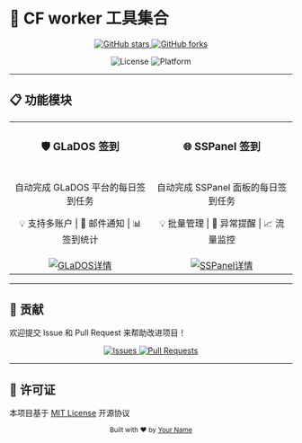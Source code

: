 # 🚀 CF worker 工具集合

<div align="center">
  <p>
    <a href="https://github.com/yourusername/yourrepo">
      <img src="https://img.shields.io/github/stars/yourusername/yourrepo?style=social" alt="GitHub stars">
    </a>
    <a href="https://github.com/yourusername/yourrepo/fork">
      <img src="https://img.shields.io/github/forks/yourusername/yourrepo?style=social" alt="GitHub forks">
    </a>
  </p>
  <p>
    <img src="https://img.shields.io/badge/License-MIT-green" alt="License">
    <img src="https://img.shields.io/badge/Platform-Multi--Platform-lightgrey" alt="Platform">
  </p>
</div>

---

## 📋 功能模块

<table>
  <tr>
    <td width="50%" align="center" valign="top">
      <h3>🛡️ GLaDOS 签到</h3>
    </td>
    <td width="50%" align="center" valign="top">
      <h3>🌐 SSPanel 签到</h3>
    </td>
  </tr>
  <tr>
    <td align="center">
      <p>自动完成 GLaDOS 平台的每日签到任务</p>
      <p>💡 支持多账户 | 🔔 邮件通知 | 📊 签到统计</p>
    </td>
    <td align="center">
      <p>自动完成 SSPanel 面板的每日签到任务</p>
      <p>💡 批量管理 | 🔔 异常提醒 | 📈 流量监控</p>
    </td>
  </tr>
  <tr>
    <td align="center">
      <a href="./glados.md">
        <img src="https://img.shields.io/badge/📖_查看详情-4A90E2?style=for-the-badge&logo=readthedocs&logoColor=white" alt="GLaDOS详情">
      </a>
    </td>
    <td align="center">
      <a href="./sspanel.md">
        <img src="https://img.shields.io/badge/📖_查看详情-E74C3C?style=for-the-badge&logo=readthedocs&logoColor=white" alt="SSPanel详情">
      </a>
    </td>
  </tr>
</table>

---

## 🤝 贡献

欢迎提交 Issue 和 Pull Request 来帮助改进项目！

<div align="center">
  <a href="https://github.com/yourusername/yourrepo/issues">
    <img src="https://img.shields.io/badge/💡_提交建议-brightgreen?style=for-the-badge" alt="Issues">
  </a>
  <a href="https://github.com/yourusername/yourrepo/pulls">
    <img src="https://img.shields.io/badge/🔧_贡献代码-blue?style=for-the-badge" alt="Pull Requests">
  </a>
</div>

---

## 📄 许可证

本项目基于 [MIT License](LICENSE) 开源协议

<div align="center">
  <sub>Built with ❤️ by <a href="https://github.com/yourusername">Your Name</a></sub>
</div>
